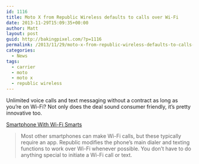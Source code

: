 ```yaml
---
id: 1116
title: Moto X from Republic Wireless defaults to calls over Wi-Fi
date: 2013-11-29T15:09:35+00:00
author: Matt
layout: post
guid: http://bakingpixel.com/?p=1116
permalink: /2013/11/29/moto-x-from-republic-wireless-defaults-to-calls-over-wi-fi/
categories:
  - News
tags:
  - carrier
  - moto
  - moto x
  - republic wireless
---
```

Unlimited voice calls and text messaging without a contract as long as you&#8217;re on Wi-Fi? Not only does the deal sound consumer friendly, it&#8217;s pretty innovative too.

[Smartphone With Wi-Fi Smarts](http://allthingsd.com/20131126/smartphone-with-wi-fi-smarts/)

> Most other smartphones can make Wi-Fi calls, but these typically require an app. Republic modifies the phone’s main dialer and texting functions to work over Wi-Fi whenever possible. You don’t have to do anything special to initiate a Wi-Fi call or text.